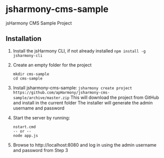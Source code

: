 # jsharmony-cms-sample
jsHarmony CMS Sample Project

## Installation

1. Install the jsHarmony CLI, if not already installed
   ````npm install -g jsharmony-cli````
   
2. Create an empty folder for the project
   ````
   mkdir cms-sample
   cd cms-sample
   ````
3. Install jsharmony-cms-sample:
   ````jsharmony create project https://github.com/apHarmony/jsharmony-cms-sample/archive/master.zip````
   This will download the project from GitHub and install in the current folder
   The installer will generate the admin username and password
   
4. Start the server by running:
   ````
   nstart.cmd
   -- or --
   node app.js
   ````
  
5. Browse to http://localhost:8080 and log in using the admin username and password from Step 3